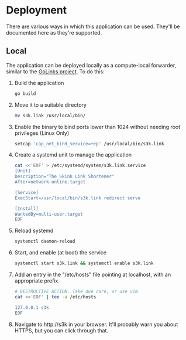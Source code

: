 # Deployment

There are various ways in which this application can be used. They'll be documented here as they're supported.

## Local

The application can be deployed locally as a compute-local forwarder, similar to the [GoLinks project]. To do this:

1. Build the application

    ```bash
    go build
    ```

2. Move it to a suitable directory

    ```bash
    mv s3k.link /usr/local/bin/
    ```

3. Enable the binary to bind ports lower than 1024 without needing root privileges (Linux Only)

    ```bash
    setcap 'cap_net_bind_service=+ep' /usr/local/bin/s3k.link
    ```

4. Create a systemd unit to manage the application

    ```bash
    cat <<'EOF' > /etc/systemd/system/s3k.link.service
    [Unit]
    Description="The Skink Link Shortener"
    After=network-online.target

    [Service]
    ExecStart=/usr/local/bin/s3k.link redirect serve

    [Install]
    WantedBy=multi-user.target
    EOF
    ```

5. Reload systemd

    ```bash
    systemctl daemon-reload
    ```

6. Start, and enable (at boot) the service

    ```bash
    systemctl start s3k.link && systemctl enable s3k.link
    ```

7. Add an entry in the "/etc/hosts" file pointing at localhost, with an appropriate prefix

    ```bash
    # DESTRUCTIVE ACTION. Take due care, or use vim.
    cat <<'EOF' | tee -a /etc/hosts
    
    127.0.0.1 s3k
    EOF
    ```

8. Navigate to http://s3k in your browser. It'll probably warn you about HTTPS, but you can click through that.

[GoLinks project]: https://github.com/GoLinks/golinks